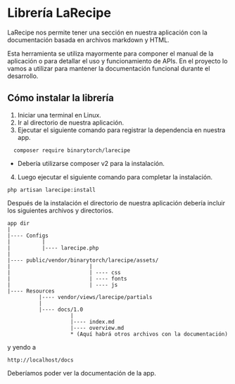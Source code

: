# Librería LaRecipe

LaRecipe nos permite tener una sección en nuestra aplicación con la documentación
basada en archivos markdown y HTML.

Esta herramienta se utiliza mayormente para componer el manual de la aplicación o para detallar el uso y funcionamiento de APIs. En el proyecto lo vamos a utilizar para mantener la documentación funcional durante el desarrollo.

## Cómo instalar la librería

   1. Iniciar una terminal en Linux.
   2. Ir al directorio de nuestra aplicación.
   3. Ejecutar el siguiente comando para registrar la dependencia en nuestra app.
   
   ~~~ 
     composer require binarytorch/larecipe
   ~~~

  - Debería utilizarse composer v2 para la instalación.

   4. Luego ejecutar el siguiente comando para completar la instalación.

   ~~~
   php artisan larecipe:install
   ~~~

   Después de la instalación el directorio de nuestra aplicación debería incluir los siguientes archivos y directorios.

   ~~~
   app dir 
   |
   |---- Configs
   |          |
   |          |---- larecipe.php
   |
   |---- public/vendor/binarytorch/larecipe/assets/
   |                         |
   |                         | ---- css
   |                         | ---- fonts
   |                         | ---- js
   |---- Resources
             |---- vendor/views/larecipe/partials
             |
             |---- docs/1.0
                       |
                       |---- index.md
                       |---- overview.md
                       * (Aquí habrá otros archivos con la documentación)
   ~~~
                     
   y yendo a 

   ~~~ 
   http://localhost/docs
   ~~~

   Deberíamos poder ver la documentación de la app.


   

